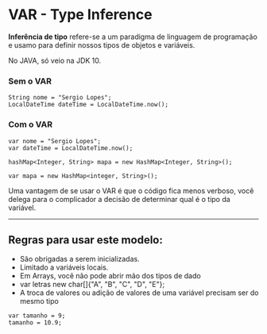 # VAR - Type Inference

**Inferência de tipo** refere-se a um paradigma de linguagem de programação e usamo para definir nossos tipos de objetos e variáveis.

No JAVA, só veio na JDK 10.

### Sem o VAR
```
String nome = "Sergio Lopes";
LocalDateTime dateTime = LocalDateTime.now();
```

### Com o VAR
```
var nome = "Sergio Lopes";
var dateTime = LocalDateTime.now(); 
```

```
hashMap<Integer, String> mapa = new HashMap<Integer, String>();
```
```
var mapa = new HashMap<integer, String>();
```
Uma vantagem de se usar o VAR é que o código fica menos verboso, você delega para o complicador a decisão de determinar qual é o tipo da variável.

___
## Regras para usar este modelo: 

- São obrigadas a serem inicializadas.
- Limitado a variáveis locais.
- Em Arrays, você não pode abrir mão dos tipos de dado
- var letras new char[]{"A", "B", "C", "D", "E"};
- A troca de valores ou adição de valores de uma variável precisam ser do mesmo tipo
```
var tamanho = 9;
tamanho = 10.9;
```

